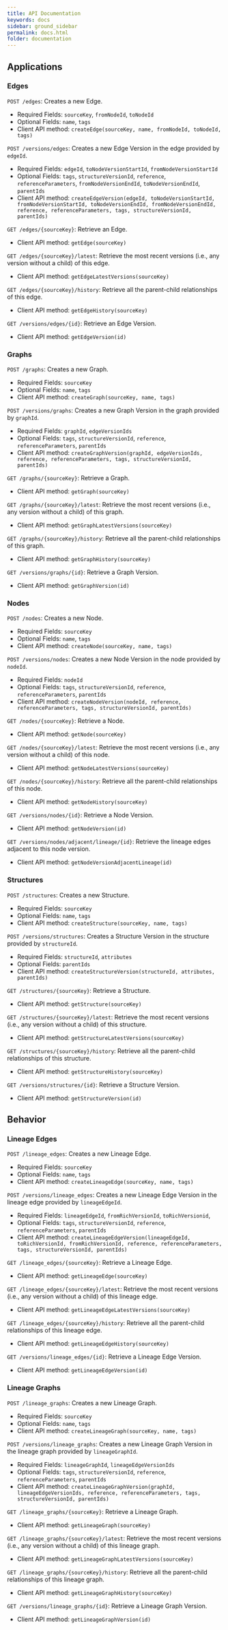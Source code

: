 ```yaml
---
title: API Documentation
keywords: docs
sidebar: ground_sidebar
permalink: docs.html
folder: documentation
---
```


## Applications

### Edges

`POST /edges`: Creates a new Edge.

  * Required Fields: `sourceKey`, `fromNodeId`, `toNodeId`
  * Optional Fields: `name`, `tags`
  * Client API method: `createEdge(sourceKey, name, fromNodeId, toNodeId, tags)`

`POST /versions/edges`: Creates a new Edge Version in the edge provided by `edgeId`.

  * Required Fields: `edgeId`, `toNodeVersionStartId`, `fromNodeVersionStartId`
  * Optional Fields: `tags`, `structureVersionId`, `reference`, `referenceParameters`, `fromNodeVersionEndId`, `toNodeVersionEndId`, `parentIds`
  * Client API method: `createEdgeVersion(edgeId, toNodeVersionStartId, fromNodeVersionStartId, toNodeVersionEndId, fromNodeVersionEndId, reference, referenceParameters, tags, structureVersionId, parentIds)`

`GET /edges/{sourceKey}`: Retrieve an Edge.
  
  * Client API method: `getEdge(sourceKey)`

`GET /edges/{sourceKey}/latest`: Retrieve the most recent versions (i.e., any version without a child) of this edge.
  
  * Client API method: `getEdgeLatestVersions(sourceKey)`

`GET /edges/{sourceKey}/history`: Retrieve all the parent-child relationships of this edge.
  
  * Client API method: `getEdgeHistory(sourceKey)`

`GET /versions/edges/{id}`: Retrieve an Edge Version.
  
  * Client API method: `getEdgeVersion(id)`

### Graphs

`POST /graphs`: Creates a new Graph.

  * Required Fields: `sourceKey`
  * Optional Fields: `name`, `tags`
  * Client API method: `createGraph(sourceKey, name, tags)`

`POST /versions/graphs`: Creates a new Graph Version in the graph provided by `graphId`.

  * Required Fields: `graphId`, `edgeVersionIds`
  * Optional Fields: `tags`, `structureVersionId`, `reference`, `referenceParameters`, `parentIds`
  * Client API method: `createGraphVersion(graphId, edgeVersionIds, reference, referenceParameters, tags, structureVersionId, parentIds)`

`GET /graphs/{sourceKey}`: Retrieve a Graph.
  
  * Client API method: `getGraph(sourceKey)`

`GET /graphs/{sourceKey}/latest`: Retrieve the most recent versions (i.e., any version without a child) of this graph.
  
  * Client API method: `getGraphLatestVersions(sourceKey)`

`GET /graphs/{sourceKey}/history`: Retrieve all the parent-child relationships of this graph.
  
  * Client API method: `getGraphHistory(sourceKey)`

`GET /versions/graphs/{id}`: Retrieve a Graph Version.
  
  * Client API method: `getGraphVersion(id)`

### Nodes

`POST /nodes`: Creates a new Node.

  * Required Fields: `sourceKey`
  * Optional Fields: `name`, `tags`
  * Client API method: `createNode(sourceKey, name, tags)`

`POST /versions/nodes`: Creates a new Node Version in the node provided by `nodeId`.

  * Required Fields: `nodeId`
  * Optional Fields: `tags`, `structureVersionId`, `reference`, `referenceParameters`, `parentIds`
  * Client API method: `createNodeVersion(nodeId, reference, referenceParameters, tags, structureVersionId, parentIds)`

`GET /nodes/{sourceKey}`: Retrieve a Node.
  
  * Client API method: `getNode(sourceKey)`

`GET /nodes/{sourceKey}/latest`: Retrieve the most recent versions (i.e., any version without a child) of this node.
  
  * Client API method: `getNodeLatestVersions(sourceKey)`

`GET /nodes/{sourceKey}/history`: Retrieve all the parent-child relationships of this node.
  
  * Client API method: `getNodeHistory(sourceKey)`

`GET /versions/nodes/{id}`: Retrieve a Node Version.
  
  * Client API method: `getNodeVersion(id)`

`GET /versions/nodes/adjacent/lineage/{id}`: Retrieve the lineage edges adjacent to this node version.
  
  * Client API method: `getNodeVersionAdjacentLineage(id)`

### Structures

`POST /structures`: Creates a new Structure.

  * Required Fields: `sourceKey`
  * Optional Fields: `name`, `tags`
  * Client API method: `createStructure(sourceKey, name, tags)`

`POST /versions/structures`: Creates a Structure Version in the structure provided by `structureId`.

  * Required Fields: `structureId`, `attributes`
  * Optional Fields: `parentIds`
  * Client API method: `createStructureVersion(structureId, attributes, parentIds)`

`GET /structures/{sourceKey}`: Retrieve a Structure.
  
  * Client API method: `getStructure(sourceKey)`

`GET /structures/{sourceKey}/latest`: Retrieve the most recent versions (i.e., any version without a child) of this structure.
  
  * Client API method: `getStructureLatestVersions(sourceKey)`

`GET /structures/{sourceKey}/history`: Retrieve all the parent-child relationships of this structure.
  
  * Client API method: `getStructureHistory(sourceKey)`

`GET /versions/structures/{id}`: Retrieve a Structure Version.
  
  * Client API method: `getStructureVersion(id)`

## Behavior

### Lineage Edges

`POST /lineage_edges`: Creates a new Lineage Edge.

  * Required Fields: `sourceKey`
  * Optional Fields: `name`, `tags`
  * Client API method: `createLineageEdge(sourceKey, name, tags)`

`POST /versions/lineage_edges`: Creates a new Lineage Edge Version in the lineage edge provided by `lineageEdgeId`.

  * Required Fields: `lineageEdgeId`, `fromRichVersionId`, `toRichVersionid`, 
  * Optional Fields: `tags`, `structureVersionId`, `reference`, `referenceParameters`, `parentIds`
  * Client API method: `createLineageEdgeVersion(lineageEdgeId, toRichVersionId, fromRichVersionId, reference, referenceParameters, tags, structureVersionId, parentIds)`

`GET /lineage_edges/{sourceKey}`: Retrieve a Lineage Edge.

  * Client API method: `getLineageEdge(sourceKey)`

`GET /lineage_edges/{sourceKey}/latest`: Retrieve the most recent versions (i.e., any version without a child) of this lineage edge.

  * Client API method: `getLineageEdgeLatestVersions(sourceKey)`

`GET /lineage_edges/{sourceKey}/history`: Retrieve all the parent-child relationships of this lineage edge.

  * Client API method: `getLineageEdgeHistory(sourceKey)`

`GET /versions/lineage_edges/{id}`: Retrieve a Lineage Edge Version.

  * Client API method: `getLineageEdgeVersion(id)`

### Lineage Graphs

`POST /lineage_graphs`: Creates a new Lineage Graph.

  * Required Fields: `sourceKey`
  * Optional Fields: `name`, `tags`
  * Client API method: `createLineageGraph(sourceKey, name, tags)`

`POST /versions/lineage_graphs`: Creates a new Lineage Graph Version in the lineage graph provided by `lineageGraphId`.

  * Required Fields: `lineageGraphId`, `lineageEdgeVersionIds`
  * Optional Fields: `tags`, `structureVersionId`, `reference`, `referenceParameters`, `parentIds`
  * Client API method: `createLineageGraphVersion(graphId, lineageEdgeVersionIds, reference, referenceParameters, tags, structureVersionId, parentIds)`

`GET /lineage_graphs/{sourceKey}`: Retrieve a Lineage Graph.

  * Client API method: `getLineageGraph(sourceKey)`

`GET /lineage_graphs/{sourceKey}/latest`: Retrieve the most recent versions (i.e., any version without a child) of this lineage graph.

  * Client API method: `getLineageGraphLatestVersions(sourceKey)`

`GET /lineage_graphs/{sourceKey}/history`: Retrieve all the parent-child relationships of this lineage graph.

  * Client API method: `getLineageGraphHistory(sourceKey)`

`GET /versions/lineage_graphs/{id}`: Retrieve a Lineage Graph Version.

  * Client API method: `getLineageGraphVersion(id)`
